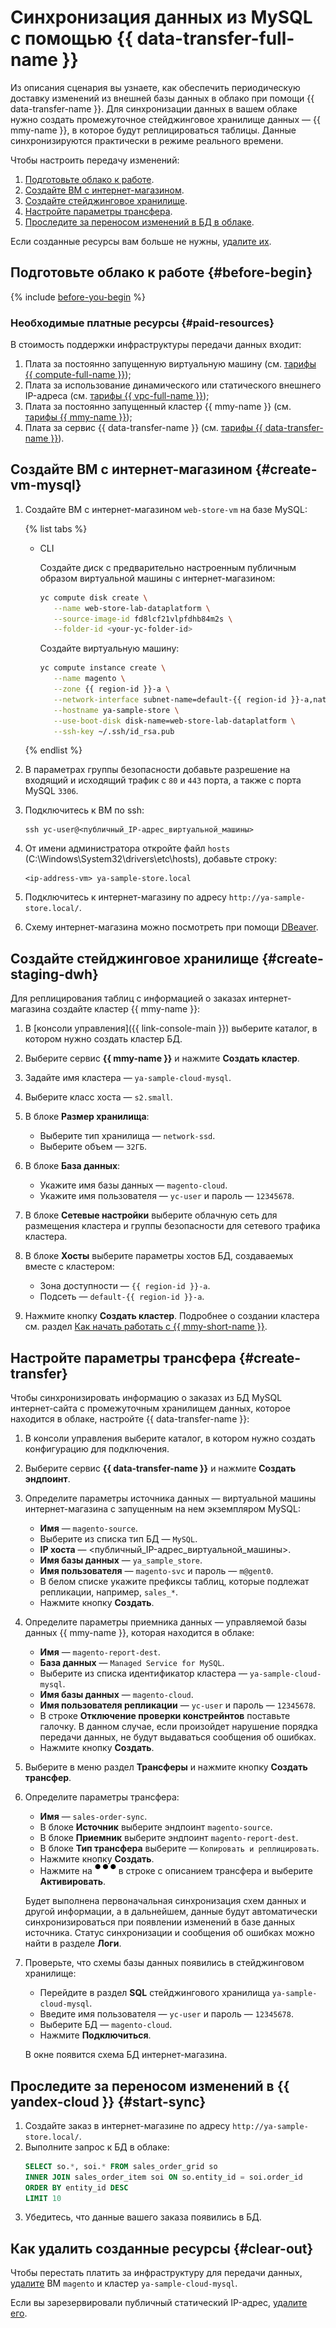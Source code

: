 # Синхронизация данных из MySQL с помощью {{ data-transfer-full-name }}

Из описания сценария вы узнаете, как обеспечить периодическую доставку изменений из внешней базы данных в облако при помощи {{ data-transfer-name }}. Для синхронизации данных в вашем облаке нужно создать промежуточное стейджинговое хранилище данных — {{ mmy-name }}, в которое будут реплицироваться таблицы. Данные синхронизируются практически в режиме реального времени. 

Чтобы настроить передачу изменений:

1. [Подготовьте облако к работе](#before-begin).
1. [Создайте ВМ с интернет-магазином](#create-vm-mysql).
1. [Создайте стейджинговое хранилище](#create-staging-dwh).
1. [Настройте параметры трансфера](#create-transfer).
1. [Проследите за переносом изменений в БД в облаке](#start-sync).

Если созданные ресурсы вам больше не нужны, [удалите их](#clear-out).

## Подготовьте облако к работе {#before-begin}

{% include [before-you-begin](../_tutorials_includes/before-you-begin.md) %}


### Необходимые платные ресурсы {#paid-resources}

В стоимость поддержки инфраструктуры передачи данных входит:

1. Плата за постоянно запущенную виртуальную машину (см. [тарифы {{ compute-full-name }}](../../compute/pricing.md));
1. Плата за использование динамического или статического внешнего IP-адреса (см. [тарифы {{ vpc-full-name }}](../../vpc/pricing.md));
1. Плата за постоянно запущенный кластер {{ mmy-name }} (см. [тарифы {{ mmy-name }}](../../managed-mysql/pricing.md));
1. Плата за сервис {{ data-transfer-name }} (см. [тарифы {{ data-transfer-name }}](../../data-transfer/pricing)).


## Создайте ВМ с интернет-магазином {#create-vm-mysql}

1. Создайте ВМ с интернет-магазином `web-store-vm` на базе MySQL:

   {% list tabs %}

   - CLI 

      Создайте диск с предварительно настроенным публичным образом виртуальной машины с интернет-магазином:

      ```bash
      yc compute disk create \
         --name web-store-lab-dataplatform \
         --source-image-id fd8lcf21vlpfdhb84m2s \
         --folder-id <your-yc-folder-id>
      ```
      
      Создайте виртуальную машину:

      ```bash
      yc compute instance create \
         --name magento \
         --zone {{ region-id }}-a \
         --network-interface subnet-name=default-{{ region-id }}-a,nat-ip-version=ipv4 \
         --hostname ya-sample-store \
         --use-boot-disk disk-name=web-store-lab-dataplatform \
         --ssh-key ~/.ssh/id_rsa.pub
      ```

   {% endlist %}

1. В параметрах группы безопасности добавьте разрешение на входящий и исходящий трафик с `80` и `443` порта, а также с порта MySQL `3306`.

1. Подключитесь к ВМ по ssh:
   ```
   ssh yc-user@<публичный_IP-адрес_виртуальной_машины>
   ```   

1. От имени администратора откройте файл `hosts` (C:\Windows\System32\drivers\etc\hosts), добавьте строку:
   ```
   <ip-address-vm> ya-sample-store.local
   ```

1. Подключитесь к интернет-магазину по адресу `http://ya-sample-store.local/`.

1. Схему интернет-магазина можно посмотреть при помощи [DBeaver](https://dbeaver.com/).

## Создайте стейджинговое хранилище {#create-staging-dwh}

Для реплицирования таблиц с информацией о заказах интернет-магазина создайте кластер {{ mmy-name }}:

1. В [консоли управления]({{ link-console-main }}) выберите каталог, в котором нужно создать кластер БД. 
1. Выберите сервис **{{ mmy-name }}** и нажмите **Создать кластер**.
1. Задайте имя кластера — `ya-sample-cloud-mysql`.
1. Выберите класс хоста — `s2.small`.
1. В блоке **Размер хранилища**:

   * Выберите тип хранилища — `network-ssd`.
   * Выберите объем — `32ГБ`.

1. В блоке **База данных**:

   * Укажите имя базы данных — `magento-cloud`.
   * Укажите имя пользователя — `yc-user` и пароль — `12345678`.

1. В блоке **Сетевые настройки** выберите облачную сеть для размещения кластера и группы безопасности для сетевого трафика кластера.
1. В блоке **Хосты** выберите параметры хостов БД, создаваемых вместе с кластером:

   * Зона доступности — `{{ region-id }}-a`.
   * Подсеть — `default-{{ region-id }}-a`.

1. Нажмите кнопку **Создать кластер**.
Подробнее о создании кластера см. раздел [Как начать работать с {{ mmy-short-name }}](../../managed-mysql/quickstart.md#cluster-create.md).

## Настройте параметры трансфера {#create-transfer}

Чтобы синхронизировать информацию о заказах из БД MySQL интернет-сайта с промежуточным хранилищем данных, которое находится в облаке, настройте {{ data-transfer-name }}:

1. В консоли управления выберите каталог, в котором нужно создать конфигурацию для подключения. 
1. Выберите сервис **{{ data-transfer-name }}** и нажмите **Создать эндпоинт**.
1. Определите параметры источника данных — виртуальной машины интернет-магазина с запущенным на нем экземпляром MySQL:

   * **Имя** — `magento-source`.
   * Выберите из списка тип БД — `MySQL`.
   * **IP хоста** — <публичный_IP-адрес_виртуальной_машины>.
   * **Имя базы данных** — `ya_sample_store`. 
   * **Имя пользователя** — `magento-svc` и пароль — `m@gent0`.
   * В белом списке укажите префиксы таблиц, которые подлежат репликации, например, `sales_*`.
   * Нажмите кнопку **Создать**.

1. Определите параметры приемника данных — управляемой базы данных {{ mmy-name }}, которая находится в облаке:

   * **Имя** — `magento-report-dest`.
   * **База данных** — `Managed Service for MySQL`.
   * Выберите из списка идентификатор кластера — `ya-sample-cloud-mysql`.
   * **Имя базы данных** — `magento-cloud`.
   * **Имя пользователя репликации** — `yc-user` и пароль — `12345678`.
   * В строке **Отключение проверки констрейнтов** поставьте галочку. 
   В данном случае, если произойдет нарушение порядка передачи данных, не будут выдаваться сообщения об ошибках.
   * Нажмите кнопку **Создать**.

1. Выберите в меню раздел **Трансферы** и нажмите кнопку **Создать трансфер**.
1. Определите параметры трансфера:

   * **Имя** — `sales-order-sync`.
   * В блоке **Источник** выберите эндпоинт `magento-source`.
   * В блоке **Приемник** выберите эндпоинт `magento-report-dest`.
   * В блоке **Тип трансфера** выберите — `Копировать и реплицировать`. 
   * Нажмите кнопку **Создать**.
   * Нажмите на ![horizontal-ellipsis](../../_assets/horizontal-ellipsis.svg) в строке с описанием трансфера и выберите **Активировать**. 
      
   Будет выполнена первоначальная синхронизация схем данных и другой информации, а в дальнейшем, данные будут автоматически синхронизироваться при появлении изменений в базе данных источника. Статус синхронизации и сообщения об ошибках можно найти в разделе **Логи**.

1. Проверьте, что схемы базы данных появились в стейджинговом хранилище:

   * Перейдите в раздел **SQL** стейджингового хранилища `ya-sample-cloud-mysql`.
   * Введите имя пользователя — `yc-user` и пароль — `12345678`.
   * Выберите БД — `magento-cloud`.
   * Нажмите **Подключиться**. 
      
   В окне появится схема БД интернет-магазина.

## Проследите за переносом изменений в {{ yandex-cloud }} {#start-sync}

1. Создайте заказ в интернет-магазине по адресу `http://ya-sample-store.local/`.
1. Выполните запрос к БД в облаке:
   ``` sql
   SELECT so.*, soi.* FROM sales_order_grid so
   INNER JOIN sales_order_item soi ON so.entity_id = soi.order_id
   ORDER BY entity_id DESC 
   LIMIT 10
   ```
1. Убедитесь, что данные вашего заказа появились в БД.

## Как удалить созданные ресурсы {#clear-out}

Чтобы перестать платить за инфраструктуру для передачи данных, [удалите](../../compute/operations/vm-control/vm-delete.md) ВМ `magento` и кластер `ya-sample-cloud-mysql`.

Если вы зарезервировали публичный статический IP-адрес, [удалите его](../../vpc/operations/address-delete.md).  
